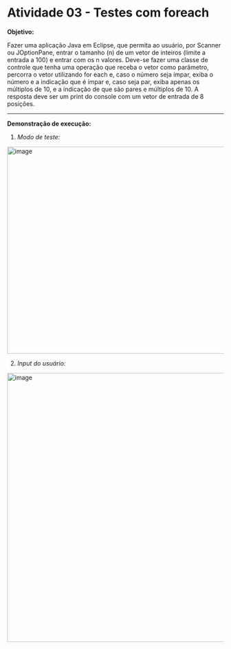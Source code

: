 # Atividade 03 - Testes com foreach 

**Objetivo:**

Fazer uma aplicação Java em Eclipse, que permita ao usuário, por Scanner ou JOptionPane,
entrar o tamanho (n) de um vetor de inteiros (limite a entrada a 100) e entrar com os n
valores. Deve-se fazer uma classe de controle que tenha uma operação que receba o vetor
como parâmetro, percorra o vetor utilizando for each e, caso o número seja ímpar, exiba o
número e a indicação que é ímpar e, caso seja par, exiba apenas os múltiplos de 10, e a
indicação de que são pares e múltiplos de 10. A resposta deve ser um print do console com
um vetor de entrada de 8 posições.

---

**Demonstração de execução:**


1. *Modo de teste:*


<img width="534" height="480" alt="image" src="https://github.com/user-attachments/assets/2a4b2daf-3543-4b02-a0d7-532e4fda64f3" />


2. *Input do usuário:*


<img width="545" height="624" alt="image" src="https://github.com/user-attachments/assets/8e0fada2-1815-48b5-a481-aad3d97a4b9c" />

